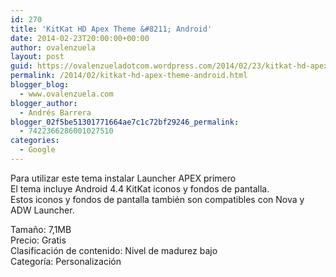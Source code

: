 ```yaml
---
id: 270
title: 'KitKat HD Apex Theme &#8211; Android'
date: 2014-02-23T20:00:00+00:00
author: ovalenzuela
layout: post
guid: https://ovalenzueladotcom.wordpress.com/2014/02/23/kitkat-hd-apex-theme-android
permalink: /2014/02/kitkat-hd-apex-theme-android.html
blogger_blog:
  - www.ovalenzuela.com
blogger_author:
  - Andrés Barrera
blogger_02f5be51301771664ae7c1c72bf29246_permalink:
  - 7422366286001027510
categories:
  - Google
---
```

Para utilizar este tema instalar Launcher APEX primero  
El tema incluye Android 4.4 KitKat iconos y fondos de pantalla.  
Estos iconos y fondos de pantalla también son compatibles con Nova y ADW Launcher.

Tamaño: 7,1MB  
Precio: Gratis  
Clasificación de contenido: Nivel de madurez bajo  
Categoría: Personalización